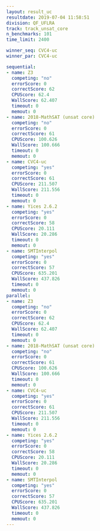 ```yaml
---
layout: result_uc
resultdate: 2019-07-04 11:58:51
division: QF_UFLRA
track: track_unsat_core
n_benchmarks: 101
time_limit: 2400

winner_seq: CVC4-uc
winner_par: CVC4-uc

sequential:
- name: Z3
  competing: "no"
  errorScore: 0
  correctScore: 62
  CPUScore: 62.4
  WallScore: 62.407
  timeout: 0
  memout: 0
- name: 2018-MathSAT (unsat core)
  competing: "no"
  errorScore: 0
  correctScore: 61
  CPUScore: 100.626
  WallScore: 100.666
  timeout: 0
  memout: 0
- name: CVC4-uc
  competing: "yes"
  errorScore: 0
  correctScore: 61
  CPUScore: 211.507
  WallScore: 211.556
  timeout: 0
  memout: 0
- name: Yices 2.6.2
  competing: "yes"
  errorScore: 0
  correctScore: 58
  CPUScore: 20.111
  WallScore: 20.286
  timeout: 0
  memout: 0
- name: SMTInterpol
  competing: "yes"
  errorScore: 0
  correctScore: 57
  CPUScore: 635.201
  WallScore: 437.826
  timeout: 0
  memout: 0
parallel:
- name: Z3
  competing: "no"
  errorScore: 0
  correctScore: 62
  CPUScore: 62.4
  WallScore: 62.407
  timeout: 0
  memout: 0
- name: 2018-MathSAT (unsat core)
  competing: "no"
  errorScore: 0
  correctScore: 61
  CPUScore: 100.626
  WallScore: 100.666
  timeout: 0
  memout: 0
- name: CVC4-uc
  competing: "yes"
  errorScore: 0
  correctScore: 61
  CPUScore: 211.507
  WallScore: 211.556
  timeout: 0
  memout: 0
- name: Yices 2.6.2
  competing: "yes"
  errorScore: 0
  correctScore: 58
  CPUScore: 20.111
  WallScore: 20.286
  timeout: 0
  memout: 0
- name: SMTInterpol
  competing: "yes"
  errorScore: 0
  correctScore: 57
  CPUScore: 635.201
  WallScore: 437.826
  timeout: 0
  memout: 0
---
```

